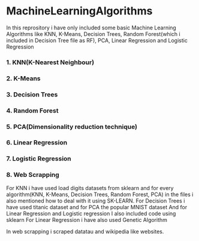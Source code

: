 # MachineLearningAlgorithms
In this reprository i have only included some basic Machine Learning Algorithms like KNN, K-Means, Decision Trees, Random Forest(which i included in Decision Tree file as RF), PCA, Linear Regression and Logistic Regression
### 1. KNN(K-Nearest Neighbour)
### 2. K-Means
### 3. Decision Trees
### 4. Random Forest
### 5. PCA(Dimensionality reduction technique)
### 6. Linear Regression
### 7. Logistic Regression
### 8. Web Scrapping


For KNN i have used load digits datasets from sklearn and for every algorithm(KNN, K-Means, Decision Trees, Random Forest, PCA) in the files i also mentioned how to deal with it using SK-LEARN.
For Decision Trees i have used titanic dataset and for PCA the popular MNIST dataset
And for Linear Regression and Logistic regression I also included code using sklearn
For Linear Regression i have also used Genetic Algorithm

In web scrapping i scraped datatau and wikipedia like websites.
